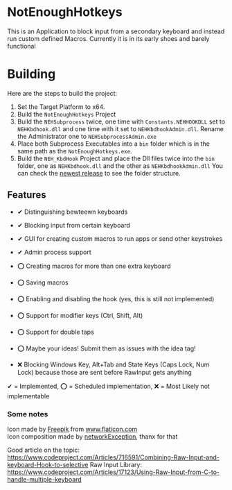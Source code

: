 # NotEnoughHotkeys
This is an Application to block input from a secondary keyboard and instead run custom defined Macros. Currently it is in its early shoes and barely functional

# Building
Here are the steps to build the project:
1. Set the Target Platform to x64.
2. Build the `NotEnoughHotkeys` Project
3. Build the `NEHSubprocess` twice, one time with `Constants.NEHHOOKDLL` set to `NEHKbdhook.dll` and one time with it set to `NEHKbdhookAdmin.dll`. Rename the Administrator one to `NEHSubprocessAdmin.exe`
4. Place both Subprocess Executables into a `bin` folder which is in the same path as the `NotEnoughHotkeys.exe`.
5. Build the `NEH_KbdHook` Project and place the Dll files twice into the `bin` folder, one as `NEHKbdhook.dll` and the other as `NEHKbdhookAdmin.dll`
You can check the [newest release](https://github.com/VollRahm/NotEnoughHotkeys/releases/latest) to see the folder structure.

## Features
* ✔ Distinguishing bewteewn keyboards
* ✔ Blocking input from certain keyboard
* ✔ GUI for creating custom macros to run apps or send other keystrokes
* ✔ Admin process support

* ⭕ Creating macros for more than one extra keyboard
* ⭕ Saving macros
* ⭕ Enabling and disabling the hook (yes, this is still not implemented)
* ⭕ Support for modifier keys (Ctrl, Shift, Alt)
* ⭕ Support for double taps
* ⭕ Maybe your ideas! Submit them as issues with the idea tag!

* ❌ Blocking Windows Key, Alt+Tab and State Keys (Caps Lock, Num Lock) because those are sent before RawInput gets anything 

✔ = Implemented, ⭕ = Scheduled implementation, ❌ = Most Likely not implementable

### Some notes
Icon made by [Freepik](https://www.flaticon.com/authors/freepik) from www.flaticon.com </br>
Icon composition made by [networkException](https://github.com/networkException), thanx for that

Good article on the topic: https://www.codeproject.com/Articles/716591/Combining-Raw-Input-and-keyboard-Hook-to-selective
Raw Input Library: https://www.codeproject.com/Articles/17123/Using-Raw-Input-from-C-to-handle-multiple-keyboard
